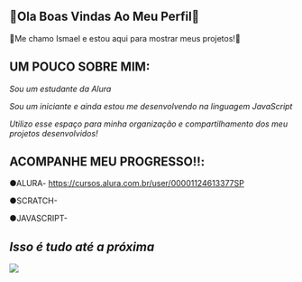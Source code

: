## 💜Ola Boas Vindas Ao Meu Perfil💜


🌟Me chamo Ismael e estou aqui para mostrar meus projetos!🌟

## UM POUCO SOBRE MIM:

_Sou um estudante da Alura_

_Sou um iniciante e ainda estou me desenvolvendo na linguagem JavaScript_

_Utilizo esse espaço para minha organização e compartilhamento dos meu projetos desenvolvidos!_

## ACOMPANHE MEU PROGRESSO‼️:

●ALURA- https://cursos.alura.com.br/user/00001124613377SP

●SCRATCH-


●JAVASCRIPT-


## _Isso é tudo até a próxima_ 

![](https://media1.tenor.com/m/oYEUwRe3wzkAAAAC/tecna-winx-club.gif)


<!--
**IsmaelSNascimento/IsmaelSNascimento** is a ✨ _special_ ✨ repository because its `README.md` (this file) appears on your GitHub profile.

Here are some ideas to get you started
